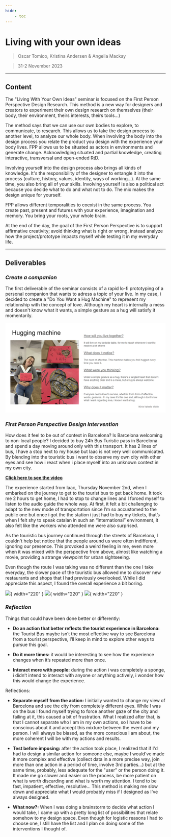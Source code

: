 ```yaml
---
hide:
    - toc
---
```

# **Living with your own ideas**

> Oscar Tomico, Kristina Andersen & Angella Mackay

> 31-2 November 2023

---

## **Content**

The "Living With Your Own Ideas" seminar is focused on the First Person Perspective Design Research. This method is a new way for designers and creators to experiment their own design research on themselves (their body, their environment, theirs interests, theirs tools...)

The method says that we can use our own bodies to explore, to communicate, to research. This allows us to take the design process to another level, to analyze our whole body. When involving the body into the design process you relate the product you design with the experience your body lives. FPP allows us to be situated as actors in environments and generate change. Acknowledging situated and partial knowledge, creating interactive, transversal and open-ended RtD.

Involving yourself into the design process also brings all kinds of knowledge. It's the responsibility of the designer to entangle it into the process (culture, history, values, identity, ways of working...). At the same time, you also bring all of your skills. Involving yourself is also a political act because you decide what to do and what not to do. The mix makes the design unique for yourself.

FPP allows different temporalities to coexist in the same process. You create past, present and futures with your experience, imagination and memory. You bring your roots, your whole brain.

At the end of the day, the goal of the First Person Perspective is to support affirmative creativity; avoid thinking what is right or wrong, instead analyze how the project/prototype impacts myself while testing it in my everyday life.


__________________
## **Deliverables**

### **_Create a companion_**

The first deliverable of the seminar consists of a rapid lo-fi prototyping of a personal companion that wants to adress a topic of your live.
In my case, i decided to create a "Do You Want a Hug Machine" to represent my relationship with the concept of love. Although my heart is internally a mess and doesn't know what it wants, a simple gesture as a hug will satisfy it momentarily.

![](../images/Living%20with%20your%20own%20ideas/Companion.png)

### **_First Person Perspective Design Intervention_**

How does it feel to be out of context in Barcelona? Is Barcelona welcoming to non-local people? I decided to buy 24h Bus Turistic pass in Barcelona and spend a day moving around only with this transport. It has 2 lines of bus, I have a stop next to my house but Iaac is not very well communicated. By blending into the touristic bus i want to observe my own city with other eyes and see how i react when i place myself into an unknown context in my own city.

[**Click here to see the video**](https://vimeo.com/880621643?share=copy)

The experience started from Iaac, Thursday November 2nd, when I embarked on the journey to get to the tourist bus to get back home. It took me 2 hours to get home, I had to stop to change lines and I forced myself to listen to the audio guide the whole way. At first, it felt a bit challenging to adapt to the new mode of transportation since I’m so accustomed to the public one but once i got the the station i just had to buy my tickets, that’s when I felt shy to speak catalan in such an “international” environment, it also felt like the workers who attended me were also surprised.

As the touristic bus journey continued through the streets of Barcelona, I couldn't help but notice that the people around us were often indifferent, ignoring our presence. This provoked a weird feeling in me, even more when it was mixed with the perspective from above, almost like watching a movie, providing a strange viewpoint for urban sightseeing.

Even though the route I was taking was no different than the one I take everyday, the slower pace of the touristic bus allowed me to discover new restaurants and shops that I had previously overlooked. While I did appreciate this aspect, I found the overall experience a bit boring.

![](../images/Living%20with%20your%20own%20ideas/Gif1.gif){ width="220" } ![](../images/Living%20with%20your%20own%20ideas/Gif2.gif){ width="220" } ![](../images/Living%20with%20your%20own%20ideas/Gif3.gif){ width="220" }


### **_Reflection_**

Things that could have been done better or differently:

- **Do an action that better reflects the tourist experience in Barcelona:** the Tourist Bus maybe isn’t the most effective way to see Barcelona from a tourist perspective, I’ll keep in mind to explore other ways to pursue this goal.

- **Do it more times:** it would be interesting to see how the experience changes when it’s repeated more than once.

- **Interact more with people:** during the action i was completely a sponge, i didn’t intend to interact with anyone or anything actively, i wonder how this would change the experience.

Reflections:

- **Separate myself from the action:** I initially wanted to change my view of Barcelona and see the city from completely different eyes. While I was on the bus I found myself trying to force another gaze of the city and failing at it, this caused a bit of frustration. What I realized after that, is that I cannot separate who I am in my own actions, so I have to be conscious about it and accept this mixture between the event and my person. I will always be biased, as the more conscious I am about, the more coherent I will be with my actions and results.

- **Test before imposing:** after the action took place, I realized that if I'd had to design a similar action for someone else, maybe I would've made it more complex and effective (collect data in a more precise way, join more than one action in a period of time, involve 3rd parties…) but at the same time, probably, less adequate for the "user" or the person doing it. It made me go slower and easier on the process, be more patient on what is worth discarding and what is worth my attention. I tend to be fast, impatient, effective, resolutive… This method is making me slow down and appreciate what I would probably miss if I designed as I've always designed. 

- **What now?:** When I was doing a brainstorm to decide what action I would take, I came up with a pretty long list of possibilities that relate somehow to my design space. Even though for logistic reasons I had to choose one, I still have the list and I plan on doing some of the interventions I thought of.

